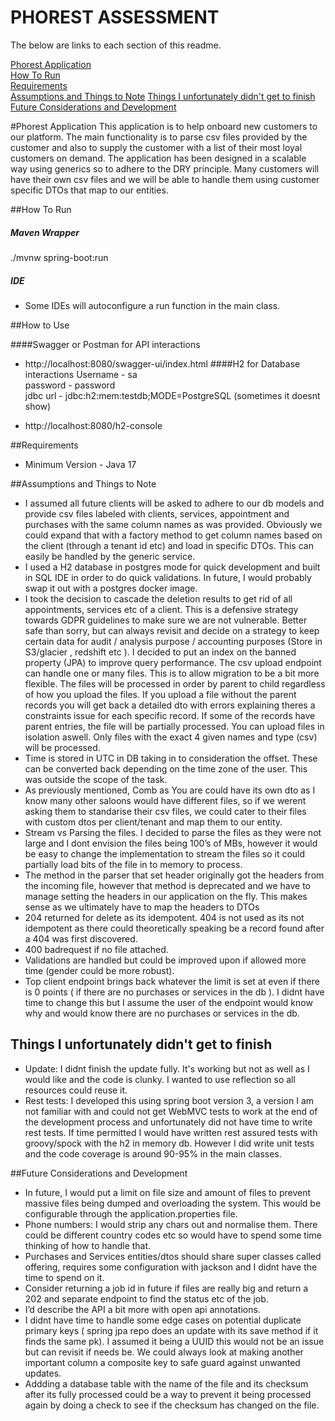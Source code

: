 # PHOREST ASSESSMENT

The below are links to each section of this readme.

[Phorest Application](#phorest-application)  
[How To Run](#how-to-run)  
[Requirements](#requirements)  
[Assumptions and Things to Note](#Assumptions)
[Things I unfortunately didn't get to finish](#things-i-unfortunately-didnt-get-to-finish)
[Future Considerations and Development](#future-considerations)  

#Phorest Application
This application is to help onboard new customers to our platform. 
The main functionality is to parse csv files provided by the customer
and also to supply the customer with a list of their most loyal customers
on demand. The application has been designed in a scalable way using generics
so to adhere to the DRY principle. Many customers will have their own csv files
and we will be able to handle them using customer specific DTOs that map to our entities. 


##How To Run
##### Maven Wrapper
./mvnw spring-boot:run

##### IDE
- Some IDEs will autoconfigure a run function in the main class.

##How to Use

####Swagger or Postman for API interactions 
- http://localhost:8080/swagger-ui/index.html
####H2 for Database interactions
Username - sa  
password - password  
jdbc url - jdbc:h2:mem:testdb;MODE=PostgreSQL (sometimes it doesnt show)

- http://localhost:8080/h2-console  

##Requirements
- Minimum Version - Java 17

##Assumptions and Things to Note

- I assumed all future clients will be asked to adhere to our db models and provide csv 
files labeled with clients, services, appointment and purchases with the same column 
names as was provided. Obviously we could expand that with a factory method to get column names
based on the client (through a tenant id etc) and load in specific DTOs. This can easily be
handled by the generic service. 
- I used a H2 database in postgres mode for quick development and built in SQL IDE
in order to do quick validations. In future, I would probably swap it out with a postgres
docker image.
- I took the decision to cascade the deletion results to get rid of all appointments, services etc of a client.
This is a defensive strategy towards GDPR guidelines to make sure we are not vulnerable. 
Better safe than sorry, but can always revisit and decide on a strategy to keep certain 
data for audit / analysis purpose / accounting purposes (Store in S3/glacier , redshift etc ).
I decided to put an index on the banned property (JPA) to improve query performance.
The csv upload endpoint can handle one or many files. This is to allow migration to be a bit more flexible. 
The files will be processed in order by parent to child regardless of how you upload the 
files. If you upload a file without the parent records you will get back a detailed dto
with errors explaining theres a constraints issue for each specific record. If some of the records have parent entries,
the file will be partially processed. You can upload files in isolation aswell. Only files with the exact
4 given names and type (csv) will be processed.
- Time is stored in UTC in DB taking in to consideration the offset. These can be converted back depending 
on the time zone of the user. This was outside the scope of the task.
- As previously mentioned, Comb as You are could have its own dto as I know many other saloons would have different files,
so if we werent asking them to standarise their csv files, we could cater to their files with custom dtos 
per client/tenant and map them to our entity.
- Stream vs Parsing the files. I decided to parse the files as they were not large and I dont envision 
the files being 100’s of MBs, however it would be easy to change the implementation
to stream the files so it could partially load bits of the file in to memory to process.
- The method in the parser that set header originally got the headers from the incoming file, 
however that method is deprecated and we have to manage setting the headers in our application on the fly. 
This makes sense as we ultimately have to map the headers to DTOs
- 204 returned for delete as its idempotent. 404 is not used as its not idempotent as there could theoretically
speaking be a record found after a 404 was first discovered.
- 400 badrequest if no file attached.
- Validations are handled but could be improved upon if allowed more time (gender could be more robust).
- Top client endpoint brings back whatever the limit is set at even if there is 0 points ( if there are no purchases or
services in the db ). I didnt have time to change this but I assume the user of the endpoint
would know why and would know there are no purchases or services in the db.

## Things I unfortunately didn't get to finish
- Update: I didnt finish the update fully. It's working but not as well as I would like and the code
is clunky. I wanted to use reflection so all resources could reuse it.
- Rest tests: I developed this using spring boot version 3, a version I am not familiar with and could not get WebMVC tests to work
at the end of the development process and unfortunately did not have time to write rest tests. If time permitted I would
have written rest assured tests with groovy/spock with the h2 in memory db. However I did write unit tests and the code 
coverage is around 90-95% in the main classes.

##Future Considerations and Development
- In future, I would put a limit on file size and amount of files to prevent massive files being dumped and
overloading the system. This would be configurable through the application.properties file.
- Phone numbers: I would strip any chars out and normalise them. There could be different country codes
etc so would have to spend some time thinking of how to handle that.
- Purchases and Services entities/dtos should share super classes called offering, 
requires some configuration with jackson and I didnt have the time to spend on it.
- Consider returning a job id in future if files are really big and return a 202 
and separate endpoint to find the status etc of the job.
- I’d describe the API a bit more with open api annotations.
- I didnt have time to handle some edge cases on potential duplicate primary keys 
( spring jpa repo does an update with its save method if it finds the same pk). 
I assumed it being a UUID this would not be an issue but can revisit if needs be. 
We could always look at making another important column a composite key to safe guard against
unwanted updates.
- Addding a database table with the name of the file and its checksum after its fully processed
could be a way to prevent it being processed again by doing a check to see if the checksum has 
changed on the file.
